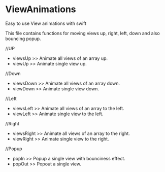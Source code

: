 # ViewAnimations
Easy to use View animations with swift

This file contains functions for moving views up, right, left, down and also bouncing popup.

//UP
  - viewsUp >> Animate all views of an array up.
  - viewUp >> Animate single view up.
  
//Down
  - viewsDown >> Animate all views of an array down.
  - viewDown >> Animate single view down.
  
//Left
  - viewsLeft >> Animate all views of an array to the left.
  - viewLeft >> Animate single view to the left.
  
//Right 
  - viewsRight >> Animate all views of an array to the right.
  - viewRight >> Animate single view to the right.
  
//Popup
  - popIn >> Popup a single view with bounciness effect.
  - popOut >> Popout a single view.
